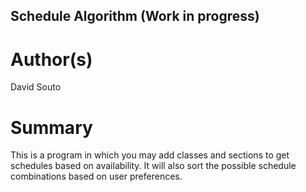 ## Schedule Algorithm (Work in progress)

# Author(s)
  David Souto

# Summary
This is a program in which you may add classes and sections to get schedules based on availability. It will also sort the possible schedule combinations based on user preferences.

